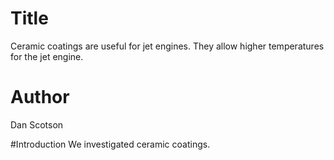 
# Title

Ceramic coatings are useful for jet engines. They allow higher temperatures for the jet engine.

# Author
Dan Scotson

#Introduction
We investigated ceramic coatings.
